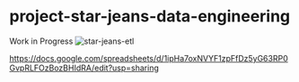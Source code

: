 # project-star-jeans-data-engineering
Work in Progress
![star-jeans-etl](https://user-images.githubusercontent.com/66283452/208720538-eb2770de-9b7d-4bc2-85b1-4fcc13fa32f6.png)



https://docs.google.com/spreadsheets/d/1ipHa7oxNVYF1zpFfDz5yG63RP0GvpRLFOzBozBHIdRA/edit?usp=sharing
